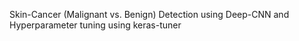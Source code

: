 Skin-Cancer (Malignant vs. Benign) Detection using Deep-CNN and Hyperparameter tuning using keras-tuner

